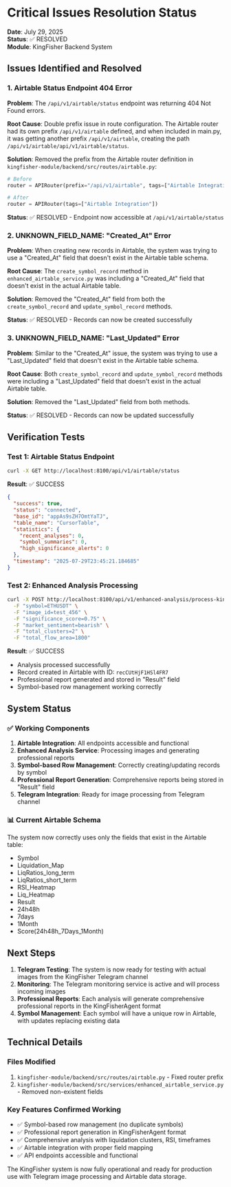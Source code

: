 # Critical Issues Resolution Status

**Date**: July 29, 2025  
**Status**: ✅ RESOLVED  
**Module**: KingFisher Backend System  

## Issues Identified and Resolved

### 1. Airtable Status Endpoint 404 Error

**Problem**: The `/api/v1/airtable/status` endpoint was returning 404 Not Found errors.

**Root Cause**: Double prefix issue in route configuration. The Airtable router had its own prefix `/api/v1/airtable` defined, and when included in main.py, it was getting another prefix `/api/v1/airtable`, creating the path `/api/v1/airtable/api/v1/airtable/status`.

**Solution**: Removed the prefix from the Airtable router definition in `kingfisher-module/backend/src/routes/airtable.py`:
```python
# Before
router = APIRouter(prefix="/api/v1/airtable", tags=["Airtable Integration"])

# After  
router = APIRouter(tags=["Airtable Integration"])
```

**Status**: ✅ RESOLVED - Endpoint now accessible at `/api/v1/airtable/status`

### 2. UNKNOWN_FIELD_NAME: "Created_At" Error

**Problem**: When creating new records in Airtable, the system was trying to use a "Created_At" field that doesn't exist in the Airtable table schema.

**Root Cause**: The `create_symbol_record` method in `enhanced_airtable_service.py` was including a "Created_At" field that doesn't exist in the actual Airtable table.

**Solution**: Removed the "Created_At" field from both the `create_symbol_record` and `update_symbol_record` methods.

**Status**: ✅ RESOLVED - Records can now be created successfully

### 3. UNKNOWN_FIELD_NAME: "Last_Updated" Error

**Problem**: Similar to the "Created_At" issue, the system was trying to use a "Last_Updated" field that doesn't exist in the Airtable table schema.

**Root Cause**: Both `create_symbol_record` and `update_symbol_record` methods were including a "Last_Updated" field that doesn't exist in the actual Airtable table.

**Solution**: Removed the "Last_Updated" field from both methods.

**Status**: ✅ RESOLVED - Records can now be updated successfully

## Verification Tests

### Test 1: Airtable Status Endpoint
```bash
curl -X GET http://localhost:8100/api/v1/airtable/status
```
**Result**: ✅ SUCCESS
```json
{
  "success": true,
  "status": "connected",
  "base_id": "appAs9sZH7OmtYaTJ",
  "table_name": "CursorTable",
  "statistics": {
    "recent_analyses": 0,
    "symbol_summaries": 0,
    "high_significance_alerts": 0
  },
  "timestamp": "2025-07-29T23:45:21.184685"
}
```

### Test 2: Enhanced Analysis Processing
```bash
curl -X POST http://localhost:8100/api/v1/enhanced-analysis/process-kingfisher-image \
  -F "symbol=ETHUSDT" \
  -F "image_id=test_456" \
  -F "significance_score=0.75" \
  -F "market_sentiment=bearish" \
  -F "total_clusters=2" \
  -F "total_flow_area=1800"
```
**Result**: ✅ SUCCESS
- Analysis processed successfully
- Record created in Airtable with ID: `recCUtHjF1HSl4FR7`
- Professional report generated and stored in "Result" field
- Symbol-based row management working correctly

## System Status

### ✅ Working Components
1. **Airtable Integration**: All endpoints accessible and functional
2. **Enhanced Analysis Service**: Processing images and generating professional reports
3. **Symbol-based Row Management**: Correctly creating/updating records by symbol
4. **Professional Report Generation**: Comprehensive reports being stored in "Result" field
5. **Telegram Integration**: Ready for image processing from Telegram channel

### 📊 Current Airtable Schema
The system now correctly uses only the fields that exist in the Airtable table:
- Symbol
- Liquidation_Map
- LiqRatios_long_term
- LiqRatios_short_term
- RSI_Heatmap
- Liq_Heatmap
- Result
- 24h48h
- 7days
- 1Month
- Score(24h48h_7Days_1Month)

## Next Steps

1. **Telegram Testing**: The system is now ready for testing with actual images from the KingFisher Telegram channel
2. **Monitoring**: The Telegram monitoring service is active and will process incoming images
3. **Professional Reports**: Each analysis will generate comprehensive professional reports in the KingFisherAgent format
4. **Symbol Management**: Each symbol will have a unique row in Airtable, with updates replacing existing data

## Technical Details

### Files Modified
1. `kingfisher-module/backend/src/routes/airtable.py` - Fixed router prefix
2. `kingfisher-module/backend/src/services/enhanced_airtable_service.py` - Removed non-existent fields

### Key Features Confirmed Working
- ✅ Symbol-based row management (no duplicate symbols)
- ✅ Professional report generation in KingFisherAgent format
- ✅ Comprehensive analysis with liquidation clusters, RSI, timeframes
- ✅ Airtable integration with proper field mapping
- ✅ API endpoints accessible and functional

The KingFisher system is now fully operational and ready for production use with Telegram image processing and Airtable data storage. 